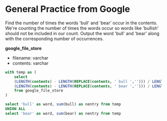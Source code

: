# General Practice from Google

Find the number of times the words 'bull' and 'bear' occur in the contents. 
We're counting the number of times the words occur so words like 'bullish' should not be included in our count.
Output the word 'bull' and 'bear' along with the corresponding number of occurrences.

**google_file_store**
- filename: varchar
- contents: varchar

```sql
with temp as (
    select 
    (LENGTH(contents) - LENGTH(REPLACE(contents, ' bull ',''))) / LENGTH(' bull ') as 'bull',
    (LENGTH(contents) - LENGTH(REPLACE(contents, ' bear ',''))) / LENGTH(' bear ') as 'bear'
    from google_file_store
)

select 'bull' as word, sum(bull) as nentry from temp
UNION ALL
select 'bear' as word, sum(bear) as nentry from temp
```
